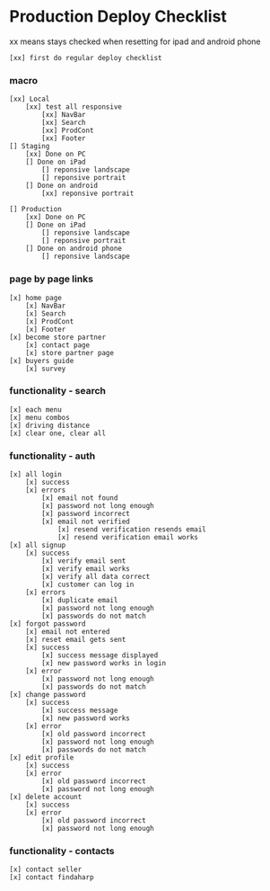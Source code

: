# Production Deploy Checklist
xx means stays checked when resetting for ipad and android phone

    [xx] first do regular deploy checklist

### macro
    [xx] Local
        [xx] test all responsive
            [xx] NavBar
            [xx] Search
            [xx] ProdCont
            [xx] Footer
    [] Staging
        [xx] Done on PC
        [] Done on iPad
            [] reponsive landscape   
            [] reponsive portrait
        [] Done on android 
            [xx] reponsive portrait

    [] Production
        [xx] Done on PC
        [] Done on iPad
            [] reponsive landscape   
            [] reponsive portrait
        [] Done on android phone
            [] reponsive landscape 
### page by page links
    [x] home page
        [x] NavBar
        [x] Search
        [x] ProdCont
        [x] Footer
    [x] become store partner
        [x] contact page
        [x] store partner page
    [x] buyers guide
        [x] survey

### functionality - search
    [x] each menu
    [x] menu combos
    [x] driving distance
    [x] clear one, clear all

### functionality - auth
    [x] all login
        [x] success
        [x] errors
            [x] email not found
            [x] password not long enough
            [x] password incorrect
            [x] email not verified
                [x] resend verification resends email
                [x] resend verification email works
    [x] all signup
        [x] success 
            [x] verify email sent
            [x] verify email works
            [x] verify all data correct
            [x] customer can log in
        [x] errors
            [x] duplicate email
            [x] password not long enough
            [x] passwords do not match
    [x] forgot password
        [x] email not entered
        [x] reset email gets sent
        [x] success
            [x] success message displayed
            [x] new password works in login
        [x] error       
            [x] password not long enough
            [x] passwords do not match
    [x] change password
        [x] success
            [x] success message
            [x] new password works
        [x] error
            [x] old password incorrect
            [x] password not long enough
            [x] passwords do not match       
    [x] edit profile
        [x] success
        [x] error
            [x] old password incorrect
            [x] password not long enough
    [x] delete account
        [x] success
        [x] error
            [x] old password incorrect
            [x] password not long enough

### functionality - contacts
    [x] contact seller
    [x] contact findaharp
